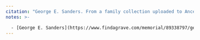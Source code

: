 ```yaml
---
citation: "George E. Sanders. From a family collection uploaded to Ancestry.com by J. Burbank, reproduced here with permission, Identity confirmed by J. Burbank, personal correspondence"
notes: >-

  - [George E. Sanders](https://www.findagrave.com/memorial/89338797/george_e_sanders) (16 Aug 1847 to 01 Nov 1889) married [Frances "Fannie" (Webster) Sanders](https://www.findagrave.com/memorial/89338798/fannie_sanders) (23 Nov 1847 to 10 Feb 1896) on 23 Nov 1847 in Vernon NY.
---
```



